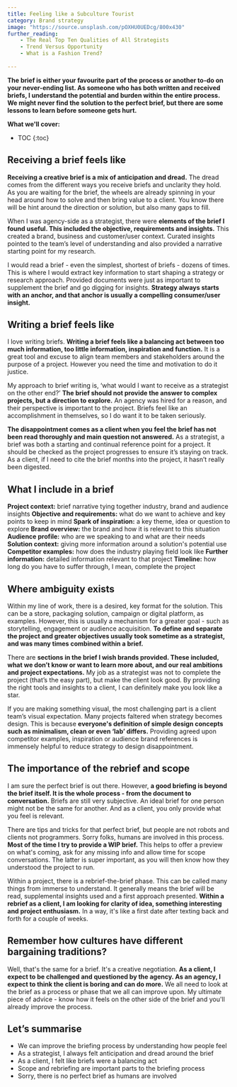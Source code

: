 ```yaml
---
title: Feeling like a Subculture Tourist
category: Brand strategy
image: "https://source.unsplash.com/pOXHU0UEDcg/800x430"
further_reading:
    - The Real Top Ten Qualities of All Strategists
    - Trend Versus Opportunity
    - What is a Fashion Trend?
    
---
```


**The brief is either your favourite part of the process or another to-do on your never-ending list. As someone who has both written and received briefs, I understand the potential and burden within the entire process. We might never find the solution to the perfect brief, but there are some lessons to learn before someone gets hurt.**

**What we'll cover:**
* TOC
{:toc}

## Receiving a brief feels like

**Receiving a creative brief is a mix of anticipation and dread.** The dread comes from the different ways you receive briefs and unclarity they hold. As you are waiting for the brief, the wheels are already spinning in your head around how to solve and then bring value to a client. You know there will be hint around the direction or solution, but also many gaps to fill.

When I was agency-side as a strategist, there were **elements of the brief I found useful. This included the objective, requirements and insights.** This created a brand, business and customer/user context. Curated insights pointed to the team’s level of understanding and also provided a narrative starting point for my research. 

I would read a brief - even the simplest, shortest of briefs - dozens of times. This is where I would extract key information to start shaping a strategy or research approach. Provided documents were just as important to supplement the brief and go digging for insights. **Strategy always starts with an anchor, and that anchor is usually a compelling consumer/user insight.**

## Writing a brief feels like

I love writing briefs. **Writing a brief feels like a balancing act between too much information, too little information, inspiration and function.** It is a great tool and excuse to align team members and stakeholders around the purpose of a project. However you need the time and motivation to do it justice.

My approach to brief writing is, ‘what would I want to receive as a strategist on the other end?’ **The brief should not provide the answer to complex projects, but a direction to explore.** An agency was hired for a reason, and their perspective is important to the project. Briefs feel like an accomplishment in themselves, so I do want it to be taken seriously.

**The disappointment comes as a client when you feel the brief has not been read thoroughly and main question not answered.** As a strategist, a brief was both a starting and continual reference point for a project. It should be checked as the project progresses to ensure it’s staying on track. As a client, if I need to cite the brief months into the project, it hasn’t really been digested. 

## What I include in a brief

**Project context:** brief narrative tying together industry, brand and audience insights
**Objective and requirements:** what do we want to achieve and key points to keep in mind
**Spark of inspiration:** a key theme, idea or question to explore
**Brand overview:** the brand and how it is relevant to this situation
**Audience profile:** who are we speaking to and what are their needs
**Solution context:** giving more information around a solution's potential use
**Competitor examples:** how does the industry playing field look like
**Further information:** detailed information relevant to that project
**Timeline:** how long do you have to suffer through, I mean, complete the project

## Where ambiguity exists

Within my line of work, there is a desired, key format for the solution. This can be a store, packaging solution, campaign or digital platform, as examples. However, this is usually a mechanism for a greater goal - such as storytelling, engagement or audience acquisition. **To define and separate the project and greater objectives usually took sometime as a strategist, and was many times combined within a brief.**

There are **sections in the brief I wish brands provided. These included, what we don’t know or want to learn more about, and our real ambitions and project expectations.** My job as a strategist was not to complete the project (that’s the easy part), but make the client look good. By providing the right tools and insights to a client, I can definitely make you look like a star.

If you are making something visual, the most challenging part is a client team’s visual expectation. Many projects faltered when strategy becomes design. This is because **everyone's definition of simple design concepts such as minimalism, clean or even ‘lab’ differs.** Providing agreed upon competitor examples, inspiration or audience brand references is immensely helpful to reduce strategy to design disappointment. 

## The importance of the rebrief and scope

I am sure the perfect brief is out there. However, **a good briefing is beyond the brief itself. It is the whole process - from the document to conversation.** Briefs are still very subjective. An ideal brief for one person might not be the same for another. And as a client, you only provide what you feel is relevant. 

There are tips and tricks for that perfect brief, but people are not robots and clients not programmers. Sorry folks, humans are involved in this process. **Most of the time I try to provide a WIP brief.** This helps to offer a preview on what's coming, ask for any missing info and allow time for scope conversations. The latter is super important, as you will then know how they understood the project to run.

Within a project, there is a rebrief-the-brief phase. This can be called many things from immerse to understand. It generally means the brief will be read, supplemental insights used and a first approach presented. **Within a rebrief as a client, I am looking for clarity of idea, something interesting and project enthusiasm.** In a way, it's like a first date after texting back and forth for a couple of weeks.

## Remember how cultures have different bargaining traditions?

Well, that's the same for a brief. It's a creative negotiation. **As a client, I expect to be challenged and questioned by the agency. As an agency, I expect to think the client is boring and can do more.** We all need to look at the brief as a process or phase that we all can improve upon. My ultimate piece of advice - know how it feels on the other side of the brief and you'll already improve the process.  

## Let’s summarise

- We can improve the briefing process by understanding how people feel
- As a strategist, I always felt anticipation and dread around the brief
- As a client, I felt like briefs were a balancing act 
- Scope and rebriefing are important parts to the briefing process
- Sorry, there is no perfect brief as humans are involved
